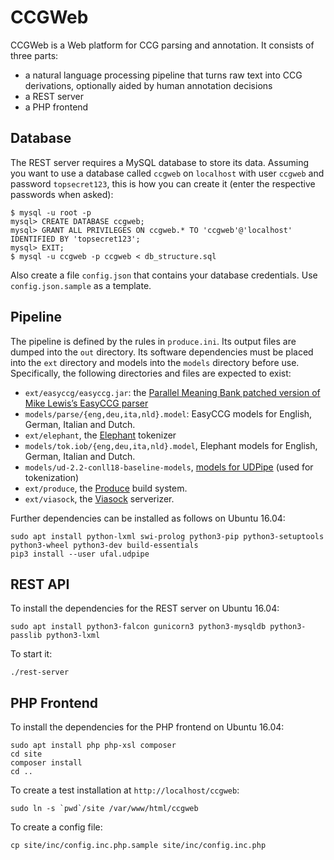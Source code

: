 CCGWeb
======

CCGWeb is a Web platform for CCG parsing and annotation. It consists of three
parts:

* a natural language processing pipeline that turns raw text into CCG
  derivations, optionally aided by human annotation decisions
* a REST server
* a PHP frontend

Database
--------

The REST server requires a MySQL database to store its data. Assuming you want
to use a database called `ccgweb` on `localhost` with user `ccgweb` and password
`topsecret123`, this is how you can create it (enter the respective passwords
when asked):

    $ mysql -u root -p
    mysql> CREATE DATABASE ccgweb;
    mysql> GRANT ALL PRIVILEGES ON ccgweb.* TO 'ccgweb'@'localhost' IDENTIFIED BY 'topsecret123';
    mysql> EXIT;
    $ mysql -u ccgweb -p ccgweb < db_structure.sql

Also create a file `config.json` that contains your database credentials. Use
`config.json.sample` as a template.

Pipeline
--------

The pipeline is defined by the rules in `produce.ini`. Its output files are
dumped into the `out` directory. Its software dependencies must be placed into
the `ext` directory and models into the `models` directory before use.
Specifically, the following directories and files are expected to exist:

* `ext/easyccg/easyccg.jar`: the [Parallel Meaning Bank patched version of Mike
  Lewis’s EasyCCG parser](https://github.com/ParallelMeaningBank/easyccg)
* `models/parse/{eng,deu,ita,nld}.model`: EasyCCG models for English, German,
  Italian and Dutch.
* `ext/elephant`, the
  [Elephant](https://github.com/ParallelMeaningBank/elephant) tokenizer
* `models/tok.iob/{eng,deu,ita,nld}.model`, Elephant models for English,
  German, Italian and Dutch.
* `models/ud-2.2-conll18-baseline-models`,
  [models for UDPipe](http://ufal.mff.cuni.cz/udpipe#language_models)
  (used for tokenization)
* `ext/produce`, the [Produce](https://github.com/texttheater/produce) build
  system.
* `ext/viasock`, the [Viasock](https://github.com/texttheater/viasock)
  serverizer.

Further dependencies can be installed as follows on Ubuntu 16.04:

    sudo apt install python-lxml swi-prolog python3-pip python3-setuptools python3-wheel python3-dev build-essentials
    pip3 install --user ufal.udpipe

REST API
--------

To install the dependencies for the REST server on Ubuntu 16.04:

    sudo apt install python3-falcon gunicorn3 python3-mysqldb python3-passlib python3-lxml

To start it:

    ./rest-server

PHP Frontend
------------

To install the dependencies for the PHP frontend on Ubuntu 16.04:

    sudo apt install php php-xsl composer
    cd site
    composer install
    cd ..

To create a test installation at `http://localhost/ccgweb`:

    sudo ln -s `pwd`/site /var/www/html/ccgweb

To create a config file:

    cp site/inc/config.inc.php.sample site/inc/config.inc.php

